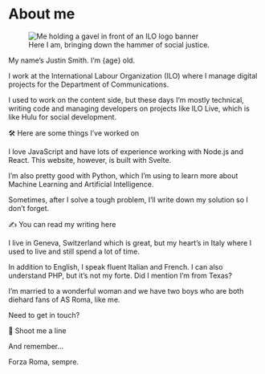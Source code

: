 <script>
  import { onDestroy } from 'svelte';
  import { timeStore } from "$lib/stores/ageStore.ts";

  let age;

  // Subscribe to the timeStore
  const unsubscribe = timeStore.subscribe((value) => {
    age = value;
  });


  onDestroy(() => {
    unsubscribe();
  });
</script>

# About me

<figure>
  <img alt="Me holding a gavel in front of an ILO logo banner" src="/selfie.jpg" />
  <figcaption>Here I am, bringing down the hammer of social justice.</figcaption>
</figure>

<section>

My name’s Justin Smith. I’m {age} old.

I work at the International Labour Organization (ILO) where I manage digital projects for the Department of Communications.

I used to work on the content side, but these days I’m mostly technical, writing code and managing developers on projects like ILO Live, which is like Hulu for social development.

🛠️ Here are some things I’ve worked on

I love JavaScript and have lots of experience working with Node.js and React. This website, however, is built with Svelte.

I’m also pretty good with Python, which I’m using to learn more about Machine Learning and Artificial Intelligence.

Sometimes, after I solve a tough problem, I’ll write down my solution so I don’t forget.

✍️ You can read my writing here

I live in Geneva, Switzerland which is great, but my heart’s in Italy where I used to live and still spend a lot of time.

In addition to English, I speak fluent Italian and French. I can also understand PHP, but it’s not my forte. Did I mention I’m from Texas?

I’m married to a wonderful woman and we have two boys who are both diehard fans of AS Roma, like me.

Need to get in touch?

📩 Shoot me a line

And remember...

Forza Roma, sempre.

</section>
